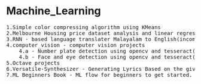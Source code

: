 # Machine_Learning
<pre>
1.Simple color compressing algorithm using KMeans
2.Melbourne Housing price dataset analysis and linear regression model
3.RNN - based language translater Malayalam to English(incomplete ,will work due to high epoch,<overfitting>)
4.computer_vision - computer vision projects
    4.a - Number plate detection using opencv and tesseract(Method_openCV_tesseract.py)
    4.b - Face and eye detection using opencv and tesseract(Face_detection_system.py)
5.Octave projects
6.Versatile-Synthesizer - Generating Lyrics Based on the given lyrics.
7.ML Beginners Book - ML flow for beginners to get started.
